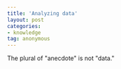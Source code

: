 ```yaml
---
title: 'Analyzing data'
layout: post
categories:
- knowledge
tag: anonymous
---
```


The plural of "anecdote" is not "data."
